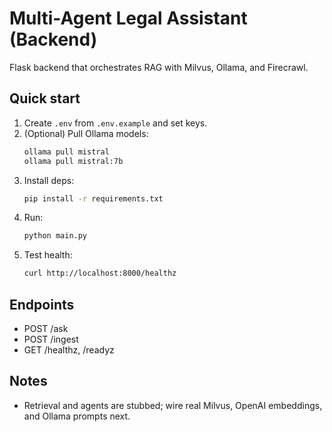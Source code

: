 # Multi-Agent Legal Assistant (Backend)

Flask backend that orchestrates RAG with Milvus, Ollama, and Firecrawl.

## Quick start

1. Create `.env` from `.env.example` and set keys.
2. (Optional) Pull Ollama models:
   ```bash
   ollama pull mistral
   ollama pull mistral:7b
   ```
3. Install deps:
   ```bash
   pip install -r requirements.txt
   ```
4. Run:
   ```bash
   python main.py
   ```
5. Test health:
   ```bash
   curl http://localhost:8000/healthz
   ```

## Endpoints
- POST /ask
- POST /ingest
- GET /healthz, /readyz

## Notes
- Retrieval and agents are stubbed; wire real Milvus, OpenAI embeddings, and Ollama prompts next.

